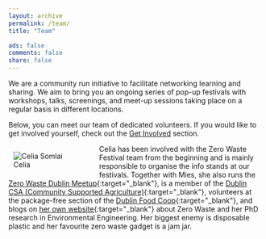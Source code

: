 ```yaml
---
layout: archive
permalink: /team/
title: "Team"

ads: false
comments: false
share: false
---
```


We are a community run initiative to facilitate networking learning and sharing. We aim to bring you an ongoing series of pop-up festivals with workshops, talks, screenings, and meet-up sessions taking place on a regular basis in different locations. 

Below, you can meet our team of dedicated volunteers. If you would like to get involved yourself, check out the [Get Involved](/get-involved) section.

<figure style="float: left; margin-right: 20px; margin-left: 10px; width: 150px;" class="align-left">
  <img src="{{ site.baseurl }}/images/team/celia-somlai-400x400.jpg" alt="Celia Somlai">
  <figcaption>Celia</figcaption>
</figure> 

Celia has been involved with the Zero Waste Festival team from the beginning and is mainly responsible to organise the info stands at our festivals. Together with Mies, she also runs the [Zero Waste Dublin Meetup](https://www.meetup.com/Zero-waste-meetup-ireland/){:target="_blank"}, is a member of the [Dublin CSA (Community Supported Agriculture)](https://csadublin.wordpress.com/){:target="_blank"}, volunteers at the package-free section of the [Dublin Food Coop](https://twitter.com/dublinfoodcoop){:target="_blank"}, and blogs on [her own website](http://celiasomlai.com/){:target="_blank"} about Zero Waste and her PhD research in Environmental Engineering. Her biggest enemy is disposable plastic and her favourite zero waste gadget is a jam jar.
